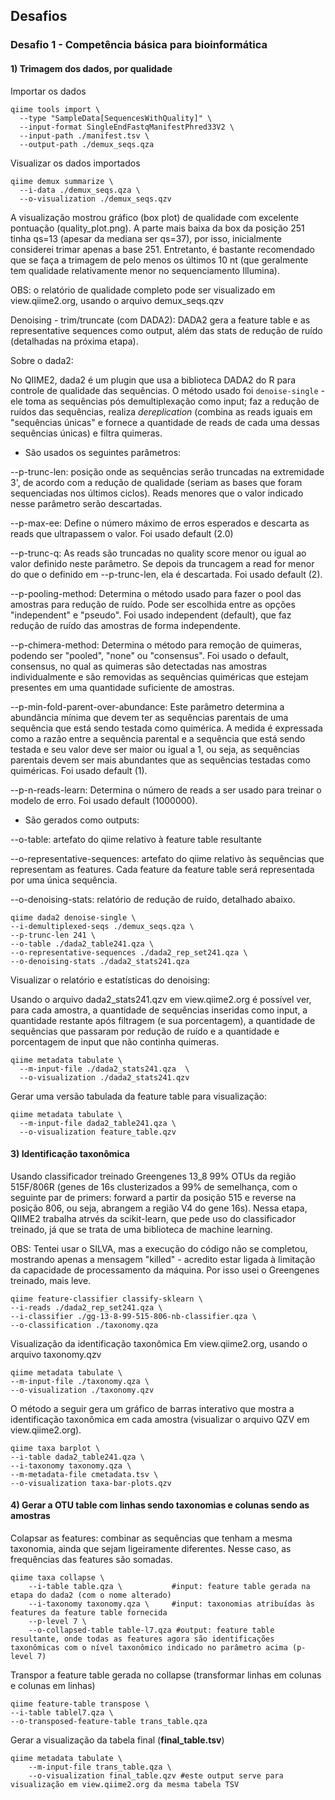 ## Desafios

### Desafio 1 - Competência básica para bioinformática

#### 1) Trimagem dos dados, por qualidade

Importar os dados

```
qiime tools import \
  --type "SampleData[SequencesWithQuality]" \
  --input-format SingleEndFastqManifestPhred33V2 \
  --input-path ./manifest.tsv \
  --output-path ./demux_seqs.qza
  ```

Visualizar os dados importados

```
qiime demux summarize \
  --i-data ./demux_seqs.qza \
  --o-visualization ./demux_seqs.qzv
  ```

A visualização mostrou gráfico (box plot) de qualidade com excelente pontuação (quality_plot.png). A parte mais baixa da box da posição 251 tinha qs=13 (apesar da mediana ser qs=37), por isso, inicialmente considerei trimar apenas a base 251. Entretanto, é bastante recomendado que se faça a trimagem de pelo menos os últimos 10 nt (que geralmente tem qualidade relativamente menor no sequenciamento Illumina). 

OBS: o relatório de qualidade completo pode ser visualizado em view.qiime2.org, usando o arquivo demux_seqs.qzv

Denoising - trim/truncate (com DADA2): DADA2 gera a feature table e as representative sequences como output, além das stats de redução de ruído (detalhadas na próxima etapa).

Sobre o dada2: 

No QIIME2, dada2 é um plugin que usa a biblioteca DADA2 do R para controle de qualidade das sequências.
O método usado foi `denoise-single` - ele toma as sequências pós demultiplexação como input; faz a redução de ruídos das sequências, realiza *dereplication* (combina as reads iguais em "sequências únicas" e fornece a quantidade de reads de cada uma dessas sequências únicas) e filtra quimeras.

- São usados os seguintes parâmetros:

--p-trunc-len: posição onde as sequências serão truncadas na extremidade 3', de acordo com a redução de qualidade (seriam as bases que foram sequenciadas nos últimos ciclos). Reads menores que o valor indicado nesse parâmetro serão descartadas.

--p-max-ee: Define o número máximo de erros esperados e descarta as reads que ultrapassem o valor. Foi usado default (2.0)

 --p-trunc-q: As reads são truncadas no quality score menor ou igual ao valor definido neste parâmetro. Se depois da truncagem a read for menor do que o definido em --p-trunc-len, ela é descartada. Foi usado default (2).

 --p-pooling-method: Determina o método usado para fazer o pool das amostras para redução de ruído. Pode ser escolhida entre as opções "independent" e "pseudo". Foi usado independent (default), que faz redução de ruído das amostras de forma independente.

 --p-chimera-method: Determina o método para remoção de quimeras, podendo ser "pooled", "none" ou "consensus". Foi usado o default, consensus, no qual as quimeras são detectadas nas amostras individualmente e são removidas as sequências quiméricas que estejam presentes em uma quantidade suficiente de amostras.

 --p-min-fold-parent-over-abundance: Este parâmetro determina a abundância mínima que devem ter as sequências parentais de uma sequência que está sendo testada como quimérica. A medida é expressada como a razão entre a sequência parental e a sequência que está sendo testada e seu valor deve ser maior ou igual a 1, ou seja, as sequências parentais devem ser mais abundantes que as sequências testadas como quiméricas. Foi usado default (1).

 --p-n-reads-learn: Determina o número de reads a ser usado para treinar o modelo de erro. Foi usado default (1000000).

- São gerados como outputs:

--o-table: artefato do qiime relativo à feature table resultante

--o-representative-sequences: artefato do qiime relativo às sequências que representam as features. Cada feature da feature table será representada por uma única sequência.

--o-denoising-stats: relatório de redução de ruído, detalhado abaixo.

 
  ```
  qiime dada2 denoise-single \
  --i-demultiplexed-seqs ./demux_seqs.qza \
  --p-trunc-len 241 \                        
  --o-table ./dada2_table241.qza \
  --o-representative-sequences ./dada2_rep_set241.qza \
  --o-denoising-stats ./dada2_stats241.qza
  ```

Visualizar o relatório e estatísticas do denoising:

Usando o arquivo dada2_stats241.qzv em view.qiime2.org é possível ver, para cada amostra, a quantidade de sequências inseridas como input, a quantidade restante após filtragem (e sua porcentagem), a quantidade de sequências que passaram por redução de ruído e a quantidade e porcentagem de input que não continha quimeras.

```
qiime metadata tabulate \
  --m-input-file ./dada2_stats241.qza  \
  --o-visualization ./dada2_stats241.qzv
```

Gerar uma versão tabulada da feature table para visualização:

```
qiime metadata tabulate \
  --m-input-file dada2_table241.qza \
  --o-visualization feature_table.qzv
```

#### 3) Identificação taxonômica

Usando classificador treinado Greengenes 13_8 99% OTUs da região 515F/806R (genes de 16s clusterizados a 99% de semelhança, com o seguinte par de primers: forward a partir da posição 515 e reverse na posição 806, ou seja, abrangem a região V4 do gene 16s). Nessa etapa, QIIME2 trabalha atrvés da scikit-learn, que pede uso do classificador treinado, já que se trata de uma biblioteca de machine learning.

OBS: Tentei usar o SILVA, mas a execução do código não se completou, mostrando apenas a mensagem "killed" - acredito estar ligada à limitação da capacidade de processamento da máquina. Por isso usei o Greengenes treinado, mais leve.

  ```
  qiime feature-classifier classify-sklearn \
  --i-reads ./dada2_rep_set241.qza \
  --i-classifier ./gg-13-8-99-515-806-nb-classifier.qza \
  --o-classification ./taxonomy.qza
  ```
  
  Visualização da identificação taxonômica
  Em view.qiime2.org, usando o arquivo taxonomy.qzv

  ```
  qiime metadata tabulate \
  --m-input-file ./taxonomy.qza \
  --o-visualization ./taxonomy.qzv
  ```

O método a seguir gera um gráfico de barras interativo que mostra a identificação taxonômica em cada amostra (visualizar o arquivo QZV em view.qiime2.org).

  ```
  qiime taxa barplot \
  --i-table dada2_table241.qza \
  --i-taxonomy taxonomy.qza \
  --m-metadata-file cmetadata.tsv \
  --o-visualization taxa-bar-plots.qzv
  ```


#### 4) Gerar a OTU table com linhas sendo taxonomias e colunas sendo as amostras

Colapsar as features: combinar as sequências que tenham a mesma taxonomia, ainda que sejam ligeiramente diferentes. Nesse caso, as frequências das features são somadas.

```
qiime taxa collapse \
    --i-table table.qza \           #input: feature table gerada na etapa do dada2 (com o nome alterado)
    --i-taxonomy taxonomy.qza \     #input: taxonomias atribuídas às features da feature table fornecida
    --p-level 7 \
    --o-collapsed-table table-l7.qza #output: feature table resultante, onde todas as features agora são identificações taxonômicas com o nível taxonômico indicado no parâmetro acima (p-level 7)
```

Transpor a feature table gerada no collapse (transformar linhas em colunas e colunas em linhas)

``` 
qiime feature-table transpose \
--i-table tablel7.qza \
--o-transposed-feature-table trans_table.qza
```

Gerar a visualização da tabela final (**final_table.tsv**)

```
qiime metadata tabulate \
    --m-input-file trans_table.qza \
    --o-visualization final_table.qzv #este output serve para visualização em view.qiime2.org da mesma tabela TSV
```







  

